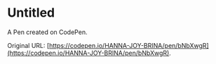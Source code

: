 # Untitled

A Pen created on CodePen.

Original URL: [https://codepen.io/HANNA-JOY-BRINA/pen/bNbXwgR](https://codepen.io/HANNA-JOY-BRINA/pen/bNbXwgR).

